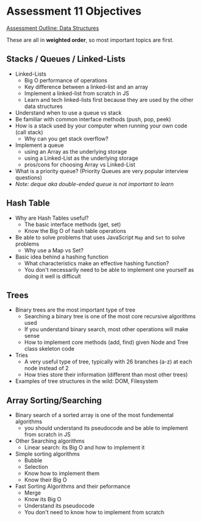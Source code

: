 # Assessment 11 Objectives

[Assessment Outline: Data Structures](https://github.com/Difmo/curriculum/tree/main/projects/data-structures-algorithms-assessment.md)

These are all in **weighted order**, so most important topics are first.

## Stacks / Queues / Linked-Lists

- Linked-Lists
  - Big O performance of operations
  - Key difference between a linked-list and an array
  - Implement a linked-list from scratch in JS
  - Learn and tech linked-lists first because they are used by the other data structures
- Understand when to use a queue vs stack
- Be familiar with common interface methods (push, pop, peek)
- How is a stack used by your computer when running your own code (call stack)
  - Why can you get stack overflow?
- Implement a queue
  - using an Array as the underlying storage
  - using a Linked-List as the underlying storage
  - pros/cons for choosing Array vs Linked-List
- What is a priority queue? (Priority Queues are very popular interview questions)
- _Note: deque aka double-ended queue is not important to learn_

## Hash Table

- Why are Hash Tables useful?
  - The basic interface methods (get, set)
  - Know the Big O of hash table operations
- Be able to solve problems that uses JavaScript `Map` and `Set` to solve problems
  - Why use a Map vs Set?
- Basic idea behind a hashing function
  - What characteristics make an effective hashing function?
  - You don't necessarily need to be able to implement one yourself as doing it well is difficult

## Trees

- Binary trees are the most important type of tree
  - Searching a binary tree is one of the most core recursive algorithms used
  - If you understand binary search, most other operations will make sense
  - How to implement core methods (add, find) given Node and Tree class skeleton code
- Tries
  - A very useful type of tree, typically with 26 branches (a-z) at each node instead of 2
  - How tries store their information (different than most other trees)
- Examples of tree structures in the wild: DOM, Filesystem

## Array Sorting/Searching

- Binary search of a sorted array is one of the most fundemental algorithms
  - you should understand its pseudocode and be able to implement from scratch in JS
- Other Searching algorithms
  - Linear search: its Big O and how to implement it
- Simple sorting algorithms
  - Bubble
  - Selection
  - Know how to implement them
  - Know their Big O
- Fast Sorting Algorithms and their peformance
  - Merge
  - Know its Big O
  - Understand its pseudocode
  - You don't need to know how to implement from scratch
